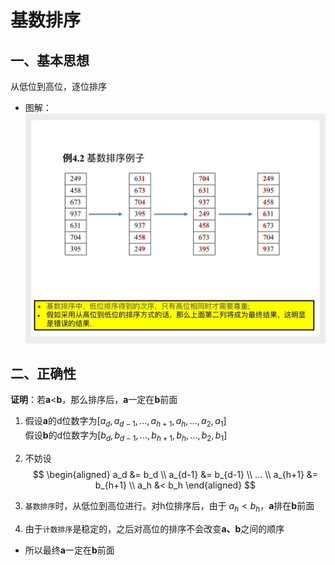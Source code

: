 # 基数排序

## 一、基本思想

从低位到高位，逐位排序

- 图解：
    ![radix_sort](pngs/radix_sort.png)

## 二、正确性

**证明**：若**a**<**b**，那么排序后，**a**一定在**b**前面

1. 假设**a**的d位数字为$[a_d, a_{d-1}, ..., a_{h+1}, a_h, ..., a_2, a_1]$  
假设**b**的d位数字为$[b_d, b_{d-1}, ..., b_{h+1}, b_h, ..., b_2, b_1]$

2. 不妨设
$$
\begin{aligned}
a_d &= b_d \\
a_{d-1} &= b_{d-1} \\
... \\
a_{h+1} &= b_{h+1} \\
a_h &< b_h
\end{aligned}
$$

3. `基数排序`时，从低位到高位进行。对h位排序后，由于 $a_h < b_h$，**a**排在**b**前面
4. 由于`计数排序`是稳定的，之后对高位的排序不会改变**a、b**之间的顺序
- 所以最终**a**一定在**b**前面
